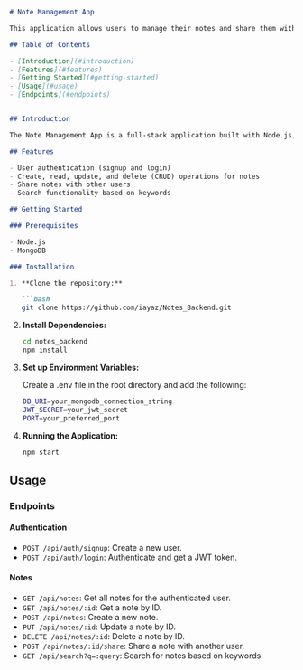 

```markdown
# Note Management App

This application allows users to manage their notes and share them with other users.

## Table of Contents

- [Introduction](#introduction)
- [Features](#features)
- [Getting Started](#getting-started)
- [Usage](#usage)
- [Endpoints](#endpoints)


## Introduction

The Note Management App is a full-stack application built with Node.js, Express, and MongoDB. It provides a user-friendly interface for managing personal notes and sharing them with others.

## Features

- User authentication (signup and login)
- Create, read, update, and delete (CRUD) operations for notes
- Share notes with other users
- Search functionality based on keywords

## Getting Started

### Prerequisites

- Node.js
- MongoDB

### Installation

1. **Clone the repository:**

   ```bash
   git clone https://github.com/iayaz/Notes_Backend.git
   ```

2. **Install Dependencies:**

   ```bash
   cd notes_backend
   npm install
   ```

3. **Set up Environment Variables:**

   Create a .env file in the root directory and add the following:

   ```bash
   DB_URI=your_mongodb_connection_string
   JWT_SECRET=your_jwt_secret
   PORT=your_preferred_port
   ```

4. **Running the Application:**

   ```bash
   npm start
   ```

## Usage

### Endpoints

#### Authentication

- `POST /api/auth/signup`: Create a new user.
- `POST /api/auth/login`: Authenticate and get a JWT token.

#### Notes

- `GET /api/notes`: Get all notes for the authenticated user.
- `GET /api/notes/:id`: Get a note by ID.
- `POST /api/notes`: Create a new note.
- `PUT /api/notes/:id`: Update a note by ID.
- `DELETE /api/notes/:id`: Delete a note by ID.
- `POST /api/notes/:id/share`: Share a note with another user.
- `GET /api/search?q=:query`: Search for notes based on keywords.

```

